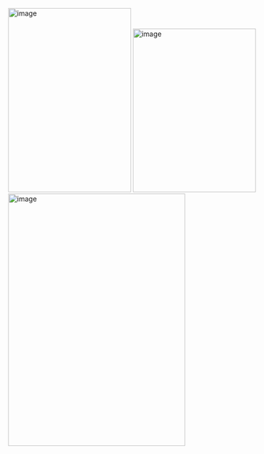 <img width="250" height="375" alt="image" src="https://github.com/user-attachments/assets/e8a348ae-739f-4198-a745-b214177c13f6" />
<img width="250" height="333" alt="image" src="https://github.com/user-attachments/assets/1b0a85f0-d306-47f4-b524-392b338a5ea4" />
<img width="360" height="514" alt="image" src="https://github.com/user-attachments/assets/750e2172-ae72-4340-acf2-1ffabe7b5777" />
